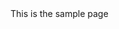 <html>
<head>
  <script src="https://cdn.onesignal.com/sdks/web/v16/OneSignalSDK.page.js" defer></script>
<script>
  window.OneSignalDeferred = window.OneSignalDeferred || [];
  OneSignalDeferred.push(function(OneSignal) {
    OneSignal.init({
      appId: "caa2ea1b-629c-4a32-9f10-61bdd291a850",
    });
  });
</script>
</head>
<body>
This is the sample page
</body>
</html>
